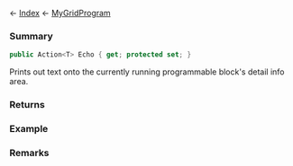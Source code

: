 ← [Index](Api-Index) ← [MyGridProgram](Sandbox.ModAPI.Ingame.MyGridProgram)

### Summary

```csharp
public Action<T> Echo { get; protected set; }
```

Prints out text onto the currently running programmable block's detail info area.

### Returns

### Example

### Remarks

